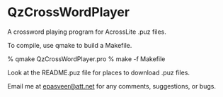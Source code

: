 # QzCrossWordPlayer
A crossword playing program for AcrossLite .puz files.

To compile, use qmake to build a Makefile.

% qmake QzCrossWordPlayer.pro
% make -f Makefile

Look at the README.puz file for places to download .puz files.

Email me at  epasveer@att.net for any comments, suggestions, or bugs.


